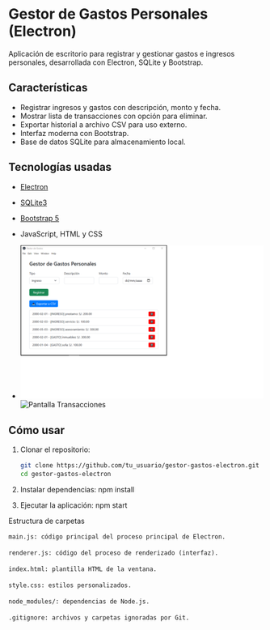 # Gestor de Gastos Personales (Electron)

Aplicación de escritorio para registrar y gestionar gastos e ingresos personales, desarrollada con Electron, SQLite y Bootstrap.

## Características

- Registrar ingresos y gastos con descripción, monto y fecha.
- Mostrar lista de transacciones con opción para eliminar.
- Exportar historial a archivo CSV para uso externo.
- Interfaz moderna con Bootstrap.
- Base de datos SQLite para almacenamiento local.

## Tecnologías usadas

- [Electron](https://www.electronjs.org/)
- [SQLite3](https://www.sqlite.org/index.html)
- [Bootstrap 5](https://getbootstrap.com/)
- JavaScript, HTML y CSS

- ![Pantalla Registro](assets/registro.png)
![Pantalla Transacciones](assets/transaccion.png)


## Cómo usar

1. Clonar el repositorio:
   ```bash
   git clone https://github.com/tu_usuario/gestor-gastos-electron.git
   cd gestor-gastos-electron

2. Instalar dependencias:
npm install

3. Ejecutar la aplicación:
npm start

Estructura de carpetas

    main.js: código principal del proceso principal de Electron.

    renderer.js: código del proceso de renderizado (interfaz).

    index.html: plantilla HTML de la ventana.

    style.css: estilos personalizados.

    node_modules/: dependencias de Node.js.

    .gitignore: archivos y carpetas ignoradas por Git.



